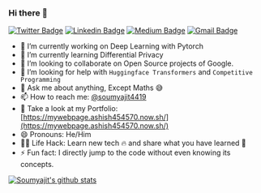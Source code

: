 ### Hi there 👋

<!--
**soumyajit4419/soumyajit4419** is a ✨ _special_ ✨ repository because its `README.md` (this file) appears on your GitHub profile. 

Here are some ideas to get you started: -->
[![Twitter Badge](https://img.shields.io/badge/-@Soumyajit4419-1ca0f1?style=flat-square&labelColor=1ca0f1&logo=twitter&logoColor=white&link=https://twitter.com/soumyajit4419)](https://twitter.com/soumyajit4419) [![Linkedin Badge](https://img.shields.io/badge/-soumyajit-blue?style=flat-square&logo=Linkedin&logoColor=white&link=https://www.linkedin.com/in/soumyajit4419/)](https://www.linkedin.com/in/soumyajit4419/) [![Medium Badge](https://img.shields.io/badge/-@soumyajit4419-03a57a?style=flat-square&labelColor=000000&logo=Medium&link=https://medium.com/@soumyajit4419/)](https://medium.com/@soumyajit4419)
[![Gmail Badge](https://img.shields.io/badge/-ashish454570@gmail.com-c14438?style=flat-square&logo=Gmail&logoColor=white&link=mailto:ashish454570@gmail.com)](mailto:ashish454570@gmail.com)

- 🔭 I’m currently working on Deep Learning with Pytorch
- 🌱 I’m currently learning Differential Privacy
- 👯 I’m looking to collaborate on Open Source projects of Google.
- 🤔 I’m looking for help with `Huggingface Transformers` and `Competitive Programming`
- 💬 Ask me about anything, Except Maths :sweat_smile:
- 📫 How to reach me: [@soumyajit4419](https://twitter.com/Soumyajit4419)
- :100: Take a look at my Portfolio: [https://mywebpage.ashish454570.now.sh/](https://mywebpage.ashish454570.now.sh/)
- 😄 Pronouns: He/Him
- 👨‍💻 Life Hack: Learn new tech :fire: and share what you have learned :tada:
- ⚡ Fun fact: I directly jump to the code without even knowing its concepts.


[![Soumyajit's github stats](https://github-readme-stats.anuraghazra1.vercel.app/api?username=soumyajit4419&show_icons=true&title_color=fff&icon_color=79ff97&text_color=9f9f9f&bg_color=151515)](https://github.com/soumyajit4419/github-readme-stats)
